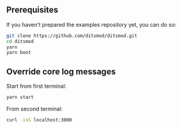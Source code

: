 ## Prerequisites

If you haven't prepared the examples repository yet, you can do so:

```bash
git clone https://github.com/ditsmod/ditsmod.git
cd ditsmod
yarn
yarn boot
```

## Override core log messages

Start from first terminal:

```bash
yarn start
```

From second terminal:

```bash
curl -isS localhost:3000
```
